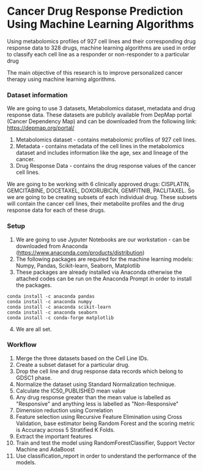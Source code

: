 # Cancer Drug Response Prediction Using Machine Learning Algorithms

Using metabolomics profiles of 927 cell lines and their corresponding drug response data to 328 drugs, machine learning algorithms are used in order to classify each cell line as a responder or non-responder to a particular drug

The main objective of this research is to improve personalized cancer therapy using machine learning algorithms.

### Dataset information

We are going to use 3 datasets, Metabolomics dataset, metadata and drug response data. These datasets are publicly available from DepMap portal (Cancer Dependency Map) and can be downloaded from the following link: https://depmap.org/portal/

1. Metabolomics dataset - contains metabolomic profiles of 927 cell lines.
2. Metadata - contains metadata of the cell lines in the metabolomics dataset and includes information like the age, sex and lineage of the cancer.
3. Drug Response Data - contains the drug response values of the cancer cell lines.

We are going to be working with 6 clinically approved drugs: CISPLATIN, GEMCITABINE, DOCETAXEL, DOXORUBICIN, GEMFITNIB, PACLITAXEL. So we are going to be creating subsets of each individual drug. These subsets will contain the cancer cell lines, their metabolite profiles and the drug response data for each of these drugs. 

### Setup

1. We are going to use Jyputer Notebooks are our workstation - can be downloaded from Anaconda (https://www.anaconda.com/products/distribution)
2. The following packages are required for the machine learning models: Numpy, Pandas, Scikit-learn, Seaborn, Matplotlib
3. These packages are already installed via Anaconda otherwise the attached codes can be run on the Anaconda Prompt in order to install the packages.

```
conda install -c anaconda pandas
conda install -c anaconda numpy
conda install -c anaconda scikit-learn
conda install -c anaconda seaborn
conda install -c conda-forge matplotlib
```

4. We are all set.

### Workflow

1. Merge the three datasets based on the Cell Line IDs.
2. Create a subset dataset for a particular drug.
3. Drop the cell line and drug response data records which belong to GDSC1 phase.
4. Normalize the dataset using Standard Normalization technique.
5. Calculate the IC50_PUBLISHED mean value
6. Any drug response greater than the mean value is labelled as "Responsive" and anything less is labelled as "Non-Responsive"
7. Dimension reduction using Correlation
8. Feature selection using Recursive Feature Elimination using Cross Validation, base estimator being Random Forest and the scoring metric is Accuracy across 5 Stratified K Folds.
9. Extract the important features
10. Train and test the model using RandomForestClassifier, Support Vector Machine and AdaBoost
11. Use classification_report in order to understand the performance of the models.


